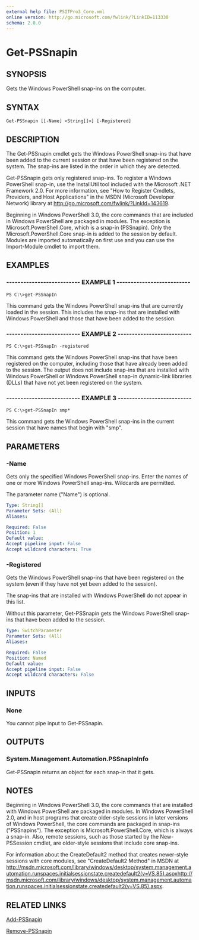 ```yaml
---
external help file: PSITPro3_Core.xml
online version: http://go.microsoft.com/fwlink/?LinkID=113330
schema: 2.0.0
---
```


# Get-PSSnapin
## SYNOPSIS
Gets the Windows PowerShell snap-ins on the computer.

## SYNTAX

```
Get-PSSnapin [[-Name] <String[]>] [-Registered]
```

## DESCRIPTION
The Get-PSSnapin cmdlet gets the Windows PowerShell snap-ins that have been added to the current session or that have been registered on the system.
The snap-ins are listed in the order in which they are detected.

Get-PSSnapin gets only registered snap-ins.
To register a Windows PowerShell snap-in, use the InstallUtil tool included with the Microsoft .NET Framework 2.0.
For more information, see "How to Register Cmdlets, Providers, and Host Applications" in the MSDN (Microsoft Developer Network) library at http://go.microsoft.com/fwlink/?LinkId=143619.

Beginning in Windows PowerShell 3.0, the core commands that are included in Windows PowerShell are packaged in modules.
The exception is Microsoft.PowerShell.Core, which is a snap-in (PSSnapin).
Only the Microsoft.PowerShell.Core snap-in is added to the session by default.
Modules are imported automatically on first use and you can use the Import-Module cmdlet to import them.

## EXAMPLES

### -------------------------- EXAMPLE 1 --------------------------
```
PS C:\>get-PSSnapIn
```

This command gets the Windows PowerShell snap-ins that are currently loaded in the session.
This includes the snap-ins that are installed with Windows PowerShell and those that have been added to the session.

### -------------------------- EXAMPLE 2 --------------------------
```
PS C:\>get-PSSnapIn -registered
```

This command gets the Windows PowerShell snap-ins that have been registered on the computer, including those that have already been added to the session.
The output does not include snap-ins that are installed with Windows PowerShell or Windows PowerShell snap-in dynamic-link libraries (DLLs) that have not yet been registered on the system.

### -------------------------- EXAMPLE 3 --------------------------
```
PS C:\>get-PSSnapIn smp*
```

This command gets the Windows PowerShell snap-ins in the current session that have names that begin with "smp".

## PARAMETERS

### -Name
Gets only the specified Windows PowerShell snap-ins.
Enter the names of one or more Windows PowerShell snap-ins.
Wildcards are permitted.

The parameter name ("Name") is optional.

```yaml
Type: String[]
Parameter Sets: (All)
Aliases: 

Required: False
Position: 1
Default value: 
Accept pipeline input: False
Accept wildcard characters: True
```

### -Registered
Gets the Windows PowerShell snap-ins that have been registered on the system (even if they have not yet been added to the session).

The snap-ins that are installed with Windows PowerShell do not appear in this list.

Without this parameter, Get-PSSnapin gets the Windows PowerShell snap-ins that have been added to the session.

```yaml
Type: SwitchParameter
Parameter Sets: (All)
Aliases: 

Required: False
Position: Named
Default value: 
Accept pipeline input: False
Accept wildcard characters: False
```

## INPUTS

### None
You cannot pipe input to Get-PSSnapin.

## OUTPUTS

### System.Management.Automation.PSSnapInInfo
Get-PSSnapin returns an object for each snap-in that it gets.

## NOTES
Beginning in Windows PowerShell 3.0, the core commands that are installed with Windows PowerShell are packaged in modules.
In Windows PowerShell 2.0, and in host programs that create older-style sessions in later versions of Windows PowerShell, the core commands are packaged in snap-ins ("PSSnapins").
The exception is Microsoft.PowerShell.Core, which is always a snap-in.
Also, remote sessions, such as those started by the New-PSSession cmdlet, are older-style sessions that include core snap-ins.

For information about the CreateDefault2 method that creates newer-style sessions with core modules, see "CreateDefault2 Method" in MSDN at http://msdn.microsoft.com/library/windows/desktop/system.management.automation.runspaces.initialsessionstate.createdefault2(v=VS.85).aspxhttp://msdn.microsoft.com/library/windows/desktop/system.management.automation.runspaces.initialsessionstate.createdefault2(v=VS.85).aspx.

## RELATED LINKS

[Add-PSSnapin](4125e0dc-d3c1-494f-87e1-4918df7d0f84)

[Remove-PSSnapin](4f10ad2d-8da1-49b7-ad20-7bbc254042f2)

